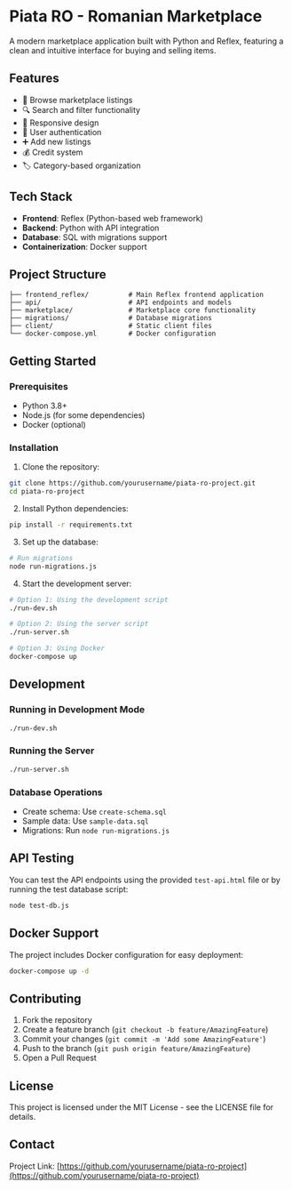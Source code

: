 # Piata RO - Romanian Marketplace

A modern marketplace application built with Python and Reflex, featuring a clean and intuitive interface for buying and selling items.

## Features

- 🏪 Browse marketplace listings
- 🔍 Search and filter functionality
- 📱 Responsive design
- 👤 User authentication
- ➕ Add new listings
- 💰 Credit system
- 🏷️ Category-based organization

## Tech Stack

- **Frontend**: Reflex (Python-based web framework)
- **Backend**: Python with API integration
- **Database**: SQL with migrations support
- **Containerization**: Docker support

## Project Structure

```
├── frontend_reflex/          # Main Reflex frontend application
├── api/                      # API endpoints and models
├── marketplace/              # Marketplace core functionality
├── migrations/               # Database migrations
├── client/                   # Static client files
└── docker-compose.yml        # Docker configuration
```

## Getting Started

### Prerequisites

- Python 3.8+
- Node.js (for some dependencies)
- Docker (optional)

### Installation

1. Clone the repository:
```bash
git clone https://github.com/yourusername/piata-ro-project.git
cd piata-ro-project
```

2. Install Python dependencies:
```bash
pip install -r requirements.txt
```

3. Set up the database:
```bash
# Run migrations
node run-migrations.js
```

4. Start the development server:
```bash
# Option 1: Using the development script
./run-dev.sh

# Option 2: Using the server script
./run-server.sh

# Option 3: Using Docker
docker-compose up
```

## Development

### Running in Development Mode

```bash
./run-dev.sh
```

### Running the Server

```bash
./run-server.sh
```

### Database Operations

- Create schema: Use `create-schema.sql`
- Sample data: Use `sample-data.sql`
- Migrations: Run `node run-migrations.js`

## API Testing

You can test the API endpoints using the provided `test-api.html` file or by running the test database script:

```bash
node test-db.js
```

## Docker Support

The project includes Docker configuration for easy deployment:

```bash
docker-compose up -d
```

## Contributing

1. Fork the repository
2. Create a feature branch (`git checkout -b feature/AmazingFeature`)
3. Commit your changes (`git commit -m 'Add some AmazingFeature'`)
4. Push to the branch (`git push origin feature/AmazingFeature`)
5. Open a Pull Request

## License

This project is licensed under the MIT License - see the LICENSE file for details.

## Contact

Project Link: [https://github.com/yourusername/piata-ro-project](https://github.com/yourusername/piata-ro-project)
